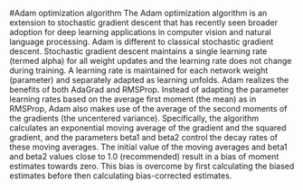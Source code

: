 #Adam optimization algorithm 
The Adam optimization algorithm is an extension to stochastic gradient descent that has recently seen broader adoption for deep learning applications in computer vision and natural language processing.
Adam is different to classical stochastic gradient descent. Stochastic gradient descent maintains a single learning rate (termed alpha) for all weight updates and the learning rate does not change during training. A learning rate is maintained for each network weight (parameter) and separately adapted as learning unfolds.
Adam realizes the benefits of both AdaGrad and RMSProp.
Instead of adapting the parameter learning rates based on the average first moment (the mean) as in RMSProp, Adam also makes use of the average of the second moments of the gradients (the uncentered variance).
Specifically, the algorithm calculates an exponential moving average of the gradient and the squared gradient, and the parameters beta1 and beta2 control the decay rates of these moving averages.
The initial value of the moving averages and beta1 and beta2 values close to 1.0 (recommended) result in a bias of moment estimates towards zero. This bias is overcome by first calculating the biased estimates before then calculating bias-corrected estimates.
